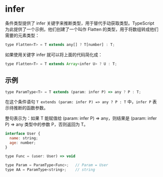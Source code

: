 # infer

条件类型提供了 infer 关键字来推断类型，用于替代手动获取类型。TypeScript 为此提供了一个示例，他们创建了一个叫作 Flatten 的类型，用于将数组转成他们需要的元素类型：

```javascript
type Flatten<T> = T extends any[] ? T[number] : T;
```

如果使用关键字 infer 就可以将上面的代码简化成：

```javascript
type Flatten<T> = T extends Array<infer U> ? U : T;
```

## 示例

```javascript
type ParamType<T> = T extends (param: infer P) => any ? P : T;
```

在这个条件语句 `T extends (param: infer P) => any ? P : T` 中，`infer P` 表示待推断的函数参数。

整句表示为：如果 T 能赋值给 (param: infer P) => any，则结果是 (param: infer P) => any 类型中的参数 P，否则返回为 T。

```javascript
interface User {
  name: string;
  age: number;
}

type Func = (user: User) => void

type Param = ParamType<Func>;   // Param = User
type AA = ParamType<string>;    // string
```
